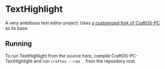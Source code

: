 # TextHighlight

A very ambitious text editor project.  Uses [a customized fork of CraftOS-PC](https://github.com/ocawsome101/craftospc-texthighlight) as its base.

## Running

To run TextHighlight from the source here, compile CraftOS-PC-TextHighlight and run `craftos --rom .` from the repository root.
